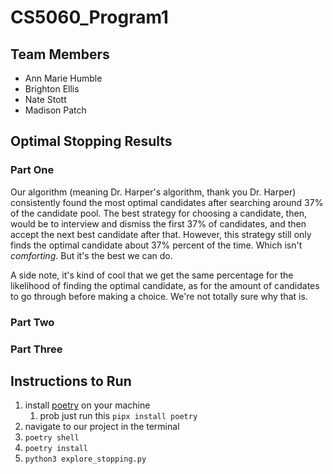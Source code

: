 # CS5060_Program1

## Team Members
- Ann Marie Humble
- Brighton Ellis
- Nate Stott
- Madison Patch

## Optimal Stopping Results
### Part One
Our algorithm (meaning Dr. Harper's algorithm, thank you Dr. Harper) 
consistently found the most optimal candidates 
after searching around 37% of the candidate pool. The best strategy 
for choosing a candidate, then, would be to interview and dismiss
the first 37% of candidates, and then accept the next best candidate after that.
However, this strategy still only finds the optimal candidate about
37% percent of the time. Which isn't _comforting_. But it's the best we can do.

A side note, it's kind of cool that we get the same percentage for the
likelihood of finding the optimal candidate, as for the amount of candidates 
to go through before making a choice. We're not totally sure why that is.

### Part Two
### Part Three

## Instructions to Run

1. install [poetry](https://python-poetry.org/docs/) on your machine
    1. prob just run this `pipx install poetry`
2. navigate to our project in the terminal
3. `poetry shell`
4. `poetry install`
5. `python3 explore_stopping.py`
